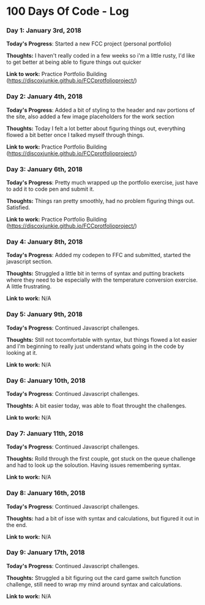 # 100 Days Of Code - Log

### Day 1: January 3rd, 2018


**Today's Progress**: Started a new FCC project (personal portfolio)

**Thoughts:** I haven't really coded in a few weeks so i'm a little rusty, I'd like to get better at being able to figure things out quicker

**Link to work:** Practice Portfolio Building (https://discoxjunkie.github.io/FCCprotfolioproject/)


### Day 2: January 4th, 2018

**Today's Progress**: Added a bit of styling to the header and nav portions of the site, also added a few image placeholders for the work section

**Thoughts:** Today I felt a lot better about figuring things out, everything flowed a bit better once I talked myself through things.

**Link to work:** Practice Portfolio Building (https://discoxjunkie.github.io/FCCprotfolioproject/)


### Day 3: January 6th, 2018

**Today's Progress**: Pretty much wrapped up the portfolio exercise, just have to add it to code pen and submit it.

**Thoughts:** Things ran pretty smoothly, had no problem figuring things out. Satisfied.

**Link to work:** Practice Portfolio Building (https://discoxjunkie.github.io/FCCprotfolioproject/)


### Day 4: January 8th, 2018

**Today's Progress**: Added my codepen to FFC and submitted, started the javascript section.

**Thoughts:** Struggled a little bit in terms of syntax and putting brackets where they need to be especially with the temperature conversion exercise. A little frustrating.

**Link to work:** N/A


### Day 5: January 9th, 2018

**Today's Progress**: Continued Javascript challenges.

**Thoughts:** Still not tocomfortable with syntax, but things flowed a lot easier and I'm beginning to really just understand whats going in the code by looking at it.

**Link to work:** N/A


### Day 6: January 10th, 2018

**Today's Progress**: Continued Javascript challenges.

**Thoughts:** A bit easier today, was able to float throught the challenges.

**Link to work:** N/A


### Day 7: January 11th, 2018

**Today's Progress**: Continued Javascript challenges.

**Thoughts:** Rolld through the first couple, got stuck on the queue challenge and had to look up the soloution. Having issues remembering syntax.

**Link to work:** N/A


### Day 8: January 16th, 2018

**Today's Progress**: Continued Javascript challenges.

**Thoughts:** had a bit of isse with syntax and calculations, but figured it out in the end.

**Link to work:** N/A


### Day 9: January 17th, 2018

**Today's Progress**: Continued Javascript challenges.

**Thoughts:** Struggled a bit figuring out the card game switch function challenge, still need to wrap my mind around syntax and calculations.

**Link to work:** N/A
